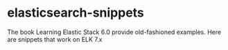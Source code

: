 # elasticsearch-snippets
The book Learning Elastic Stack 6.0 provide old-fashioned examples. Here are snippets that work on ELK 7.x 
